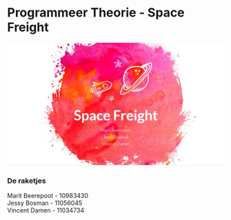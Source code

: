 # Programmeer Theorie - Space Freight

![CoverImage](/cover.JPG?raw=true)

### De raketjes
Marit Beerepoot - 10983430  
Jessy Bosman - 11056045  
Vincent Damen - 11034734  
